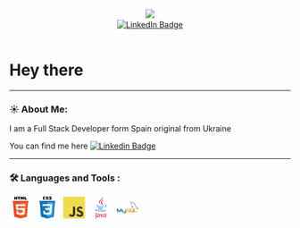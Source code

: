 <div id="header" align="center">
  <img src="https://media.giphy.com/media/YnS7j9pwnECXLMrI4t/giphy.gif" width="200"/>
</div>
<div id="badges" align = "center">
  <a href="linkedin.com/in/myroslavadev">
    <img src="https://img.shields.io/badge/LinkedIn-blue?style=for-the-badge&logo=linkedin&logoColor=white" alt="LinkedIn Badge" />
  </a>
</div>
<div id="badges" align = "center">
<img src="https://komarev.com/ghpvc/?username=MyroslavaF&style=flat-square&color=blue" alt="" align = "center"/>
</div>
<h1>Hey there</h1>

---

### :sunny: About Me:

I am a Full Stack Developer form Spain original from Ukraine

You can find me here [![Linkedin Badge](https://img.shields.io/badge/-Myroslava-blue?style=flat&logo=Linkedin&logoColor=white)](linkedin.com/in/myroslavadev)

---

### :hammer_and_wrench: Languages and Tools :

<img src="https://github.com/devicons/devicon/blob/master/icons/html5/html5-original-wordmark.svg" title="Java" alt="Java" width="40" height="40"/>&nbsp;
<img src="https://github.com/devicons/devicon/blob/master/icons/css3/css3-original-wordmark.svg" title="Java" alt="Java" width="40" height="40"/>&nbsp;
<img src="https://github.com/devicons/devicon/blob/master/icons/javascript/javascript-original.svg" alt="Java" width="40" height="40"/>&nbsp;
<img src="https://github.com/devicons/devicon/blob/master/icons/java/java-original-wordmark.svg" title="Java" alt="Java" width="40" height="40"/>&nbsp;
<img src="https://github.com/devicons/devicon/blob/master/icons/mysql/mysql-original-wordmark.svg" title="Java" alt="Java" width="40" height="40"/>&nbsp;




